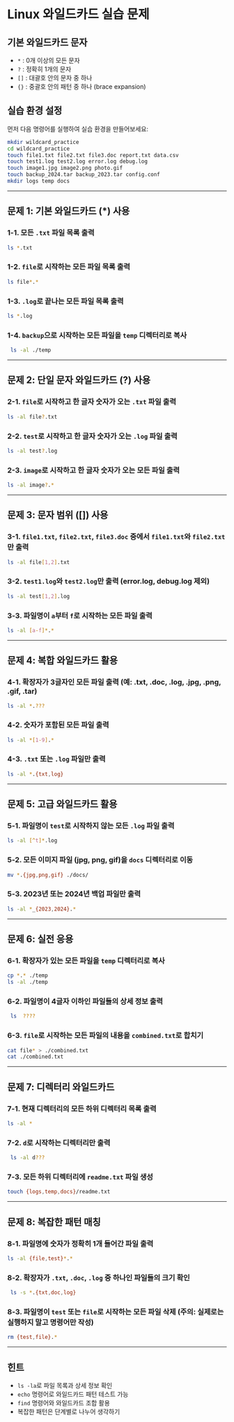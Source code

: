 # Linux 와일드카드 실습 문제

## 기본 와일드카드 문자
- `*` : 0개 이상의 모든 문자
- `?` : 정확히 1개의 문자
- `[]` : 대괄호 안의 문자 중 하나
- `{}` : 중괄호 안의 패턴 중 하나 (brace expansion)

## 실습 환경 설정
먼저 다음 명령어를 실행하여 실습 환경을 만들어보세요:

```bash
mkdir wildcard_practice
cd wildcard_practice
touch file1.txt file2.txt file3.doc report.txt data.csv
touch test1.log test2.log error.log debug.log
touch image1.jpg image2.png photo.gif
touch backup_2024.tar backup_2023.tar config.conf
mkdir logs temp docs
```

---

## 문제 1: 기본 와일드카드 (*) 사용

### 1-1. 모든 `.txt` 파일 목록 출력
```bash
ls *.txt
```

### 1-2. `file`로 시작하는 모든 파일 목록 출력
```bash
ls file*.*
```

### 1-3. `.log`로 끝나는 모든 파일 목록 출력
```bash
ls *.log
```

### 1-4. `backup`으로 시작하는 모든 파일을 `temp` 디렉터리로 복사
```bash
 ls -al ./temp
```

---

## 문제 2: 단일 문자 와일드카드 (?) 사용

### 2-1. `file`로 시작하고 한 글자 숫자가 오는 `.txt` 파일 출력
```bash
ls -al file?.txt
```

### 2-2. `test`로 시작하고 한 글자 숫자가 오는 `.log` 파일 출력
```bash
ls -al test?.log
```

### 2-3. `image`로 시작하고 한 글자 숫자가 오는 모든 파일 출력
```bash
ls -al image?.*
```

---

## 문제 3: 문자 범위 ([]) 사용

### 3-1. `file1.txt`, `file2.txt`, `file3.doc` 중에서 `file1.txt`와 `file2.txt`만 출력
```bash
ls -al file[1,2].txt
```

### 3-2. `test1.log`와 `test2.log`만 출력 (error.log, debug.log 제외)
```bash
ls -al test[1,2].log
```

### 3-3. 파일명이 `a`부터 `f`로 시작하는 모든 파일 출력
```bash
ls -al [a-f]*.*

```

---

## 문제 4: 복합 와일드카드 활용

### 4-1. 확장자가 3글자인 모든 파일 출력 (예: .txt, .doc, .log, .jpg, .png, .gif, .tar)
```bash
ls -al *.???
```

### 4-2. 숫자가 포함된 모든 파일 출력
```bash
ls -al *[1-9].*
```

### 4-3. `.txt` 또는 `.log` 파일만 출력
```bash
ls -al *.{txt,log}
```

---

## 문제 5: 고급 와일드카드 활용

### 5-1. 파일명이 `test`로 시작하지 않는 모든 `.log` 파일 출력
```bash
ls -al [^t]*.log
```

### 5-2. 모든 이미지 파일 (jpg, png, gif)을 `docs` 디렉터리로 이동
```bash
mv *.{jpg,png,gif} ./docs/
```

### 5-3. 2023년 또는 2024년 백업 파일만 출력
```bash
ls -al *_{2023,2024}.*
```

---

## 문제 6: 실전 응용

### 6-1. 확장자가 있는 모든 파일을 `temp` 디렉터리로 복사
```bash
cp *.* ./temp
ls -al ./temp

```

### 6-2. 파일명이 4글자 이하인 파일들의 상세 정보 출력
```bash
 ls  ????
```

### 6-3. `file`로 시작하는 모든 파일의 내용을 `combined.txt`로 합치기
```bash
cat file* > ./combined.txt
cat ./combined.txt 
```

---

## 문제 7: 디렉터리 와일드카드

### 7-1. 현재 디렉터리의 모든 하위 디렉터리 목록 출력
```bash
ls -al *
```

### 7-2. `d`로 시작하는 디렉터리만 출력
```bash
 ls -al d???
```

### 7-3. 모든 하위 디렉터리에 `readme.txt` 파일 생성
```bash
touch {logs,temp,docs}/readme.txt
```

---

## 문제 8: 복잡한 패턴 매칭

### 8-1. 파일명에 숫자가 정확히 1개 들어간 파일 출력
```bash
ls -al {file,test}*.*
```

### 8-2. 확장자가 `.txt`, `.doc`, `.log` 중 하나인 파일들의 크기 확인
```bash
 ls -s *.{txt,doc,log}
```

### 8-3. 파일명이 `test` 또는 `file`로 시작하는 모든 파일 삭제 (주의: 실제로는 실행하지 말고 명령어만 작성)
```bash
rm {test,file}.*
```

---

## 힌트
- `ls -la`로 파일 목록과 상세 정보 확인
- `echo` 명령어로 와일드카드 패턴 테스트 가능
- `find` 명령어와 와일드카드 조합 활용
- 복잡한 패턴은 단계별로 나누어 생각하기